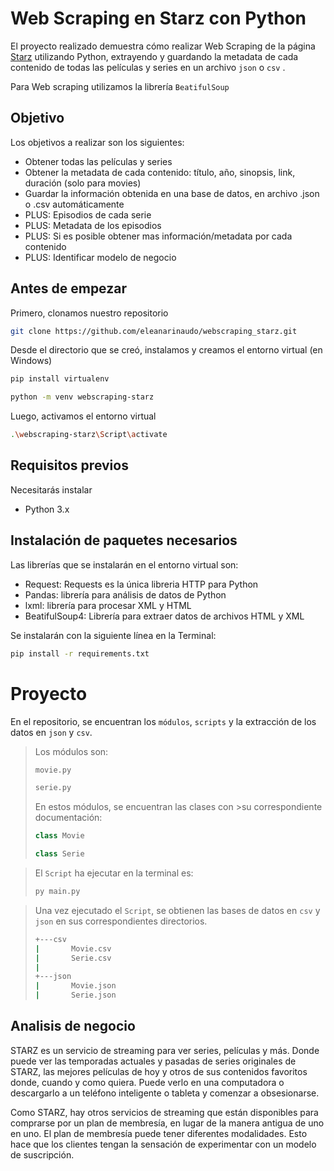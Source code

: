 # Web Scraping en Starz con Python

El proyecto realizado demuestra cómo realizar Web Scraping de la página [Starz](https://www.starz.com/ar/es/) utilizando Python, extrayendo y guardando la metadata de cada contenido de todas las películas y series en un archivo `json` o `csv` . 

Para Web scraping utilizamos la librería `BeatifulSoup`

## Objetivo
Los objetivos a realizar son los siguientes: 
- Obtener todas las películas y series
- Obtener la metadata de cada contenido: título, año, sinopsis, link, duración (solo para movies)
- Guardar la información obtenida en una base de datos, en archivo .json o .csv automáticamente
- PLUS: Episodios de cada serie
- PLUS: Metadata de los episodios
- PLUS: Si es posible obtener mas información/metadata por cada contenido
- PLUS: Identificar modelo de negocio

## Antes de empezar

Primero, clonamos nuestro repositorio 

```bash
git clone https://github.com/eleanarinaudo/webscraping_starz.git
```
Desde el directorio que se creó, instalamos y creamos el entorno virtual (en Windows)

```bash
pip install virtualenv
```

```bash
python -m venv webscraping-starz
```

Luego, activamos el entorno virtual
```bash
.\webscraping-starz\Script\activate
```

## Requisitos previos

Necesitarás instalar

- Python 3.x

## Instalación de paquetes necesarios

Las librerías que se instalarán en el entorno virtual son:

- Request: Requests es la única libreria HTTP para Python
- Pandas: librería para análisis de datos de Python
- lxml: librería para procesar XML y HTML
- BeatifulSoup4: Librería para extraer datos de archivos HTML y XML


Se instalarán con la siguiente línea en la Terminal:

```bash 
pip install -r requirements.txt
```

# Proyecto

En el repositorio, se encuentran los `módulos`, `scripts` y la extracción de los datos en `json` y `csv`.

>Los módulos son:
>```python
>movie.py
>```
>
>```python
>serie.py
>```
>En estos módulos, se encuentran las clases con >su correspondiente documentación: 
>
>```python
>class Movie
>```
>
>```python
>class Serie
>```

>El `Script` ha ejecutar en la terminal es:
>```bash
>py main.py
>```

>Una vez ejecutado el `Script`, se obtienen las bases de datos en `csv` y `json` en sus correspondientes directorios.
>```bash
>+---csv
>|       Movie.csv
>|       Serie.csv
>|       
>+---json
>|       Movie.json
>|       Serie.json
>```

## Analisis de negocio

STARZ es un servicio de streaming para ver series, películas y más. 
Donde puede ver las temporadas actuales y pasadas de series originales de STARZ, las mejores películas de hoy y otros de sus contenidos favoritos donde, cuando y como quiera.
Puede verlo en una computadora o descargarlo a un teléfono inteligente o tableta y comenzar a obsesionarse.

Como STARZ, hay otros servicios de streaming que están disponibles para comprarse por un plan de membresía, en lugar de la manera antigua de uno en uno. 
El plan de membresía puede tener diferentes modalidades. 
Esto hace que los clientes tengan la sensación de experimentar con un modelo de suscripción.












